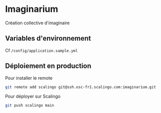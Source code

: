 # Imaginarium

Création collective d'imaginaire

## Variables d'environnement

Cf `/config/application.sample.yml`

## Déploiement en production 

Pour installer le remote 
```bash
git remote add scalingo git@ssh.osc-fr1.scalingo.com:imaginarium.git
```

Pour déployer sur Scalingo 

```bash
git push scalingo main
```